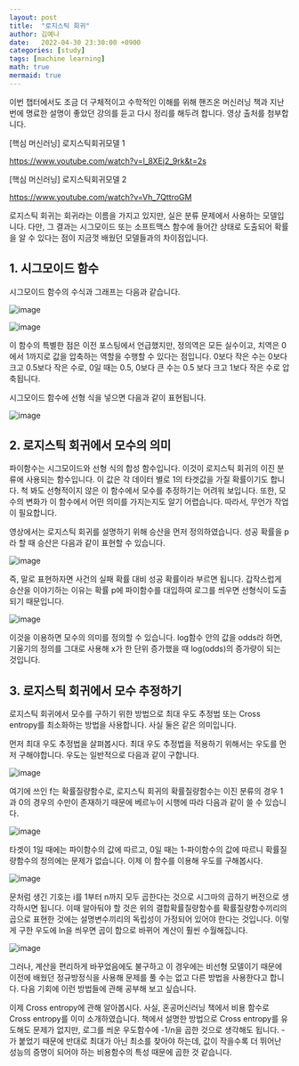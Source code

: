```yaml
---
layout: post
title:  "로지스틱 회귀"
author: 김예나
date:   2022-04-30 23:30:00 +0900
categories: [study]
tags: [machine learning]
math: true
mermaid: true
---
```



이번 챕터에서도 조금 더 구체적이고 수학적인 이해를 위해 핸즈온 머신러닝 책과 지난 번에 명료한 설명이 좋았던 강의를 듣고 다시 정리를 해두려 합니다. 영상 출처를 첨부합니다.


[핵심 머신러닝] 로지스틱회귀모델 1

<https://www.youtube.com/watch?v=l_8XEj2_9rk&t=2s>


[핵심 머신러닝] 로지스틱회귀모델 2

<https://www.youtube.com/watch?v=Vh_7QttroGM>


로지스틱 회귀는 회귀라는 이름을 가지고 있지만, 실은 분류 문제에서 사용하는 모델입니다. 다만, 그 결과는 시그모이드 또는 소프트맥스 함수에 들어간 상태로 도출되어 확률을 알 수 있다는 점이 지금껏 배웠던 모델들과의 차이점입니다.


## 1\. 시그모이드 함수


시그모이드 함수의 수식과 그래프는 다음과 같습니다.


![image](https://user-images.githubusercontent.com/80688900/166104733-1159386a-9854-45b0-bcee-a8403b82005c.png)


![image](https://user-images.githubusercontent.com/80688900/166104450-c3b1acfb-7809-4019-b7ae-0aa338b89d59.png)


이 함수의 특별한 점은 이전 포스팅에서 언급했지만, 정의역은 모든 실수이고, 치역은 0에서 1까지로 값을 압축하는 역할을 수행할 수 있다는 점입니다. 0보다 작은 수는 0보다 크고 0.5보다 작은 수로, 0일 때는 0.5, 0보다 큰 수는 0.5 보다 크고 1보다 작은 수로 압축됩니다.


시그모이드 함수에 선형 식을 넣으면 다음과 같이 표현됩니다.


![image](https://user-images.githubusercontent.com/80688900/166105771-b6ea4394-336c-4a7a-ad49-35dec07194b8.png)


## 2\. 로지스틱 회귀에서 모수의 의미


파이함수는 시그모이드와 선형 식의 합성 함수입니다. 이것이 로지스틱 회귀의 이진 분류에 사용되는 함수입니다. 이 값은 각 데이터 별로 1의 타겟값을 가질 확률이기도 합니다. 척 봐도 선형적이지 않은 이 함수에서 모수를 추정하기는 어려워 보입니다. 또한, 모수의 변화가 이 함수에서 어떤 의미를 가지는지도 알기 어렵습니다. 따라서, 무언가 작업이 필요합니다.


영상에서는 로지스틱 회귀를 설명하기 위해 승산을 먼저 정의하였습니다. 성공 확률을 p라 할 때 승산은 다음과 같이 표현할 수 있습니다.


![image](https://user-images.githubusercontent.com/80688900/166104128-473a2570-aa6e-4e29-97ae-17cf83d70131.png)


즉, 말로 표현하자면 사건의 실패 확률 대비 성공 확률이라 부르면 됩니다. 갑작스럽게 승산을 이야기하는 이유는 확률 p에 파이함수를 대입하여 로그를 씌우면 선형식이 도출되기 때문입니다.


![image](https://user-images.githubusercontent.com/80688900/166105789-f044a23d-be57-4ead-9b35-64d84c43f798.png)


이것을 이용하면 모수의 의미를 정의할 수 있습니다. log함수 안의 값을 odds라 하면, 기울기의 정의를 그대로 사용해 x가 한 단위 증가했을 때 log(odds)의 증가량이 되는 것입니다.


## 3\. 로지스틱 회귀에서 모수 추정하기


로지스틱 회귀에서 모수를 구하기 위한 방법으로 최대 우도 추정법 또는 Cross entropy를 최소화하는 방법을 사용합니다. 사실 둘은 같은 의미입니다.


먼저 최대 우도 추정법을 살펴봅시다. 최대 우도 추정법을 적용하기 위해서는 우도를 먼저 구해야합니다. 우도는 일반적으로 다음과 같이 구합니다.


![image](https://user-images.githubusercontent.com/80688900/166108096-0fc9a629-d964-42c0-bcf4-b56b4fd5b081.png)


여기에 쓰인 f는 확률질량함수로, 로지스틱 회귀의 확률질량함수는 이진 분류의 경우 1과 0의 경우의 수만이 존재하기 때문에 베르누이 시행에 따라 다음과 같이 쓸 수 있습니다.


![image](https://user-images.githubusercontent.com/80688900/166108342-02dadcd0-ac61-44eb-ac12-25de8890f08d.png)


타겟이 1일 때에는 파이함수의 값에 따르고, 0일 때는 1-파이함수의 값에 따르니 확률질량함수의 정의에는 문제가 없습니다. 이제 이 함수를 이용해 우도를 구해봅시다.


![image](https://user-images.githubusercontent.com/80688900/166108863-3bcef998-8955-4887-8784-12d784f4b1fa.png)


문처럼 생긴 기호는 i를 1부터 n까지 모두 곱한다는 것으로 시그마의 곱하기 버전으로 생각하시면 됩니다. 이때 알아둬야 할 것은 위의 결합확률질량함수를 확률질량함수끼리의 곱으로 표현한 것에는 설명변수끼리의 독립성이 가정되어 있어야 한다는 것입니다. 이렇게 구한 우도에 ln을 씌우면 곱이 합으로 바뀌어 계산이 훨씬 수월해집니다. 


![image](https://user-images.githubusercontent.com/80688900/166109785-0189d542-1f4e-4720-b61b-c53b4606e500.png)


그러나, 계산을 편리하게 바꾸었음에도 불구하고 이 경우에는 비선형 모델이기 때문에 이전에 배웠던 정규방정식을 사용해 문제를 풀 수는 없고 다른 방법을 사용한다고 합니다. 다음 기회에 이런 방법들에 관해 공부해 보고 싶습니다.


이제 Cross entropy에 관해 알아봅시다. 사실, 혼공머신러닝 책에서 비용 함수로 Cross entropy를 이미 소개하였습니다. 책에서 설명한 방법으로 Cross entropy를 유도해도 문제가 없지만, 로그를 씌운 우도함수에 -1/n을 곱한 것으로 생각해도 됩니다. -가 붙었기 때문에 반대로 최대가 아닌 최소를 찾아야 하는데, 값이 작을수록 더 뛰어난 성능의 증명이 되어야 하는 비용함수의 특성 때문에 곱한 것 같습니다.
